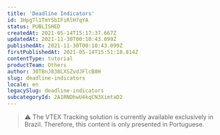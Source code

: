 ```yaml
---
title: 'Deadline Indicators'
id: 3HpgTl1TmYSbIFiRlH7qYA
status: PUBLISHED
createdAt: 2021-05-14T15:17:37.667Z
updatedAt: 2021-11-30T00:10:43.099Z
publishedAt: 2021-11-30T00:10:43.099Z
firstPublishedAt: 2021-05-14T15:51:18.814Z
contentType: tutorial
productTeam: Others
author: 30TBnJ838LXSZvdJFlcB8H
slug: deadline-indicators
locale: en
legacySlug: deadline-indicators
subcategoryId: 2A1RNDhwU4kqCN3XimtaD2
---
```


>⚠️ The VTEX Tracking solution is currently available exclusively in Brazil. Therefore, this content is only presented in Portuguese.
